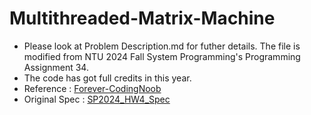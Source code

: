 # Multithreaded-Matrix-Machine
+ Please look at Problem Description.md for futher details. The file is modified from NTU 2024 Fall System Programming's Programming Assignment 34.
+ The code has got full credits in this year.
+ Reference : [Forever-CodingNoob](https://github.com/Forever-CodingNoob/sp-2023-programming-hw/tree/main/hw4)
+ Original Spec : [SP2024_HW4_Spec](https://hackmd.io/mcvupmMJRv6MQ8tGmL2pZw)
